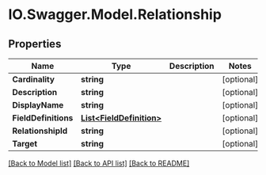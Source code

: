 # IO.Swagger.Model.Relationship
## Properties

Name | Type | Description | Notes
------------ | ------------- | ------------- | -------------
**Cardinality** | **string** |  | [optional] 
**Description** | **string** |  | [optional] 
**DisplayName** | **string** |  | [optional] 
**FieldDefinitions** | [**List&lt;FieldDefinition&gt;**](FieldDefinition.md) |  | [optional] 
**RelationshipId** | **string** |  | [optional] 
**Target** | **string** |  | [optional] 

[[Back to Model list]](../README.md#documentation-for-models) [[Back to API list]](../README.md#documentation-for-api-endpoints) [[Back to README]](../README.md)

